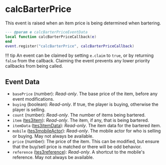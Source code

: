 # calcBarterPrice

This event is raised when an item price is being determined when bartering.

```lua
--- @param e calcBarterPriceEventData
local function calcBarterPriceCallback(e)
end
event.register("calcBarterPrice", calcBarterPriceCallback)
```

!!! tip
	An event can be claimed by setting `e.claim` to `true`, or by returning `false` from the callback. Claiming the event prevents any lower priority callbacks from being called.

## Event Data

* `basePrice` (number): *Read-only*. The base price of the item, before any event modifications.
* `buying` (boolean): *Read-only*. If true, the player is buying, otherwise the player is selling.
* `count` (number): *Read-only*. The number of items being bartered.
* `item` ([tes3item](../../types/tes3item)): *Read-only*. The item, if any, that is being bartered.
* `itemData` ([tes3itemData](../../types/tes3itemData)): *Read-only*. The item data for the bartered item.
* `mobile` ([tes3mobileActor](../../types/tes3mobileActor)): *Read-only*. The mobile actor for who is selling or buying. May not always be available.
* `price` (number): The price of the item. This can be modified, but ensure that the buy/sell price is matched or there will be odd behavior.
* `reference` ([tes3reference](../../types/tes3reference)): *Read-only*. A shortcut to the mobile's reference. May not always be available.

